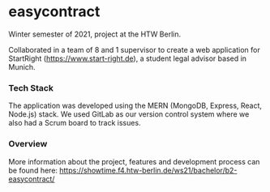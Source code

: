 # easycontract
Winter semester of 2021, project at the HTW Berlin.

Collaborated in a team of 8 and 1 supervisor to create a web application for StartRight (https://www.start-right.de), a student legal advisor based in Munich.

### Tech Stack
The application was developed using the MERN (MongoDB, Express, React, Node.js) stack. We used GitLab as our version control system where we also had a Scrum board to track issues.

### Overview
More information about the project, features and development process can be found here: https://showtime.f4.htw-berlin.de/ws21/bachelor/b2-easycontract/
